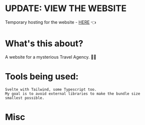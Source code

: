 # UPDATE: VIEW THE WEBSITE
Temporary hosting for the website - [HERE](https://641975d34182f5771982463e--incomparable-kelpie-891b85.netlify.app) 👈

# What's this about?

A website for a mysterious Travel Agency. 🚩👻

# Tools being used:

```
Svelte with Tailwind, some Typescript too.
My goal is to avoid external libraries to make the bundle size smallest possible.
```

# Misc

